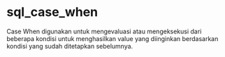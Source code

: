 # sql_case_when
Case When  digunakan untuk mengevaluasi atau mengeksekusi dari beberapa kondisi untuk menghasilkan  value yang diinginkan berdasarkan kondisi yang sudah ditetapkan sebelumnya.
